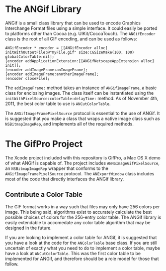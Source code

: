 The ANGif Library
=================

ANGif is a small class library that can be used to encode Graphics Interchange Format files using a simple interface. It could easily be ported to platforms other than Cocoa (e.g. UIKit/CocoaTouch). The `ANGifEncoder` class is the root of all GIF encoding, and can be used as follows:

    ANGifEncoder * encoder = [[ANGifEncoder alloc] initWithOutputFile:@"myFile.gif" size:CGSizeMake(100, 100) globalColorTable:nil];
	[encoder addApplicationExtension:[[ANGifNetscapeAppExtension alloc] init]];
	[encoder addImageFrame:anImageFrame];
	[encoder addImageFrame:anotherImageFrame];
	[encoder closeFile];

The `addImageFrame:` method takes an instance of `ANGifImageFrame`, a basic class for enclosing images. The class itself can be instantiated using the `initWithPixelSource:colorTable:delayTime:` method. As of November 4th, 2011, the best color table to use is `ANCutColorTable`.

The `ANGifImageFramePixelSource` protocol is essential to the use of ANGif. It is suggested that you make a class that wraps a native image class such as `NSBitmapImageRep`, and implements all of the required methods.

The GifPro Project
==================

The Xcode project included with this repository is GifPro, a Mac OS X demo of what ANGif is capable of. The project includes `ANNSImageGifPixelSource`, an `NSBitmapImageRep` wrapper that conforms to the `ANGifImageFramePixelSource` protocol. The `ANExportWindow` class includes most of the code that directly interfaces the ANGif library.

Contribute a Color Table
------------------------

The GIF format works in a way such that files may only have 256 colors per image. This being said, algorithms exist to accurately calculate the best possible choices of colors for the 256-entry color table. The ANGif library is easily extendable to accomedate any color table algorithm that may be designed in the future.

If you are looking to implement a color table for ANGif, it is suggested that you have a look at the code for the `ANColorTable` base class. If you are still uncertain of exactly what you need to do to implement a color table, maybe have a look at `ANCutColorTable`. This was the first color table to be implemented for ANGif, and therefore should be a role model for those that follow.
